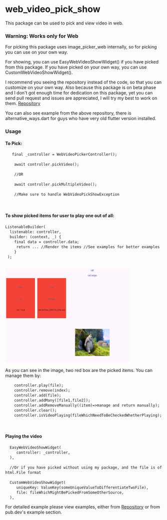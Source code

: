 # web_video_pick_show

This package can be used to pick and view video in web.

### Warning: Works only for Web

For picking this package uses image_picker_web internally, so for picking you can use on your own
way.

For showing, you can use EasyWebVideoShowWidget() if you have picked from this package.
If you have picked on your own way, you can use CustomWebVideoShowWidget().

I recommend you seeing the repository instead of the code, so that you can customize on your own
way.
Also because this package is on beta phase and I don't got enough time for dedication on this
package,
yet you can send pull request and issues are appreciated, I will try my best to work on them.
[Repository](https://github.com/AradhyaNepal/web_video_pick_show)

You can also see example from the above repository, there is alternative_ways.dart for guys who have
very old flutter version installed.

### Usage

#### To Pick:

```
   final _controller = WebVideoPickerController();
   
    await controller.pickVideo();
    
    //OR
    
    await controller.pickMultipleVideo();
    
    //Make sure to handle WebVideoPickShowException
     
     
```

#### To show picked items for user to play one out of all:

```
ListenableBuilder(
  listenable: controller,
  builder: (context, _) {
    final data = controller.data;
     return ... //Render the items //See examples for better examples
    }
 );
 
```

<img src="img.png" alt="Example" width="400" height="300">

As you can see in the image, two red box are the picked items. You can manage them by:

```
    controller.play(file);
    controller.remove(index);
    controller.add(file);
    controller.addMany([file1,file2]);
    controller.addRemoveManually((item)=>manage and return manually);
    controller.clear();
    controller.isVideoPlaying(fileWhichNeedToBeCheckedWhetherPlaying);
    
 
```

#### Playing the video

```
  EasyWebVideoShowWidget(
     controller: _controller,
  ),
  
  //Or if you have picked without using my package, and the file is of html.File format
   
  CustomWebVideoShowWidget(
     uniqueKey: ValueKey(someUniqueValueToDifferentiateTwoFile),
     file: fileWhichMightBePickedFromSomeOtherSource,
  ),
 ```

For detailed example please view examples, either
from [Repository](https://github.com/AradhyaNepal/web_video_pick_show) or from pub.dev's example
section.


